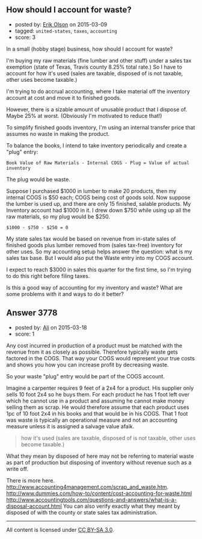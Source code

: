 ## How should I account for waste?

- posted by: [Erik Olson](https://stackexchange.com/users/22616/erik-olson) on 2015-03-09
- tagged: `united-states`, `taxes`, `accounting`
- score: 3

In a small (hobby stage) business, how should I account for waste?

I'm buying my raw materials (fine lumber and other stuff) under a sales tax exemption (state of Texas, Travis county 8.25% total rate.) So I have to account for how it's used (sales are taxable, disposed of is not taxable, other uses become taxable.)

I'm trying to do accrual accounting, where I take material off the inventory account at cost and move it to finished goods.

However, there is a sizable amount of unusable product that I dispose of. Maybe 25% at worst. (Obviously I'm motivated to reduce that!)

To simplify finished goods inventory, I'm using an internal transfer price that assumes no waste in making the product.

To balance the books, I intend to take inventory periodically and create a "plug" entry:

    Book Value of Raw Materials - Internal COGS - Plug = Value of actual inventory

The plug would be waste.

Suppose I purchased $1000 in lumber to make 20 products, then my internal COGS is $50 each; COGS being cost of goods sold. Now suppose the lumber is used up, and there are only 15 finished, salable products. My Inventory account had $1000 in it. I drew down $750 while using up all the raw materials, so my plug would be $250.

    $1000 - $750 - $250 = 0

My state sales tax would be based on revenue from in-state sales of finished goods plus lumber removed from (sales tax-free) inventory for other uses. So my accounting setup helps answer the question: what is my sales tax base. But I would also put the Waste  entry into my COGS account.

I expect to reach $3000 in sales this quarter for the first time, so I'm trying to do this right before filing taxes.

Is this a good way of accounting for my inventory and waste? What are some problems with it and ways to do it better?




## Answer 3778

- posted by: [Ali](https://stackexchange.com/users/2815644/ali) on 2015-03-18
- score: 1

Any cost incurred in production of a product must be matched with the revenue from it as closely as possible. Therefore typically waste gets factored in the COGS. That way your COGS would represent your true costs and shows you how you can increase profit by decreasing waste. 

So your waste "plug" entry would be part of the COGS account. 

Imagine a carpenter requires 9 feet of a 2x4 for a product. His supplier only sells 10 foot 2x4 so he buys them. For each product he has 1 foot left over which he cannot use in a product and assuming  he cannot make money selling them as scrap. He would therefore assume that each product uses 1pc of 10 foot 2x4 in his books and that would be in his COGS. That 1 foot was waste is typically an operational measure and not an accounting measure unless it is assigned a salvage value afaik. 

> how it's used (sales are taxable, disposed of is not taxable, other
> uses become taxable.)

What they mean by disposed of here may not be referring to material waste as part of production but disposing of inventory without revenue such as a write off. 

There is more here. 
http://www.accounting4management.com/scrap_and_waste.htm.
http://www.dummies.com/how-to/content/cost-accounting-for-waste.html
http://www.accountingtools.com/questions-and-answers/what-is-a-disposal-account.html
 You can also verify exactly what they meant by disposed of with the county or state sales tax administration. 





---

All content is licensed under [CC BY-SA 3.0](https://creativecommons.org/licenses/by-sa/3.0/).
